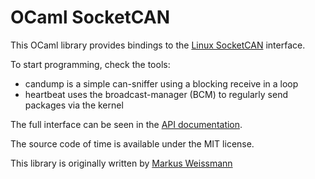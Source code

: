 # OCaml SocketCAN
This OCaml library provides bindings to the
[Linux SocketCAN](https://www.kernel.org/doc/Documentation/networking/can.txt)
interface.

To start programming, check the tools:
* candump is a simple can-sniffer using a blocking receive in a loop
* heartbeat uses the broadcast-manager (BCM) to regularly send packages via the kernel

The full interface can be seen in the [API documentation](http://mwweissmann.github.io/ocaml-socketcan/).

The source code of time is available under the MIT license.

This library is originally written by [Markus Weissmann](http://www.mweissmann.de/)
